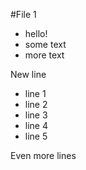 #File 1

* hello!
* some text
* more text

New line
* line 1
* line 2
* line 3
* line 4
* line 5

Even more lines

